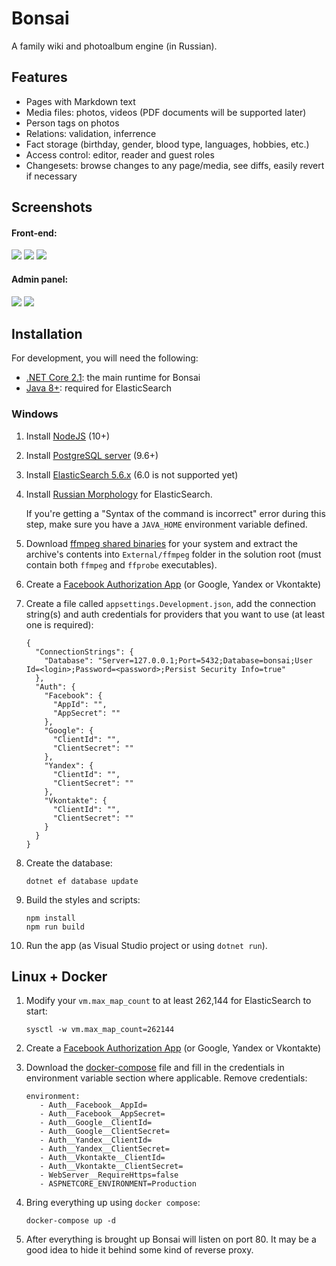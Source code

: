 # Bonsai

A family wiki and photoalbum engine (in Russian).

## Features

* Pages with Markdown text
* Media files: photos, videos (PDF documents will be supported later)
* Person tags on photos
* Relations: validation, inferrence
* Fact storage (birthday, gender, blood type, languages, hobbies, etc.)
* Access control: editor, reader and guest roles
* Changesets: browse changes to any page/media, see diffs, easily revert if necessary

## Screenshots

#### Front-end:

<a href="https://user-images.githubusercontent.com/604496/46574247-037d4f00-c9a9-11e8-8585-0d574dda2600.png"><img src="https://user-images.githubusercontent.com/604496/46574252-1859e280-c9a9-11e8-821f-daeaaac7de3f.png" /></a>
<a href="https://user-images.githubusercontent.com/604496/46574259-2c054900-c9a9-11e8-8ecc-ca542053f665.png"><img src="https://user-images.githubusercontent.com/604496/46574288-9a4a0b80-c9a9-11e8-8373-2a7d3e00289c.png" /></a>
<a href="https://user-images.githubusercontent.com/604496/46574262-31629380-c9a9-11e8-9ea6-18fbe63f239f.png"><img src="https://user-images.githubusercontent.com/604496/46574291-9f0ebf80-c9a9-11e8-8656-8a54dd2f2be7.png" /></a>

#### Admin panel:

<a href="https://user-images.githubusercontent.com/604496/46574266-3f181900-c9a9-11e8-828d-9d9a5db25acb.png"><img src="https://user-images.githubusercontent.com/604496/46574292-a209b000-c9a9-11e8-8193-cd99fc1f5f91.png" /></a>
<a href="https://user-images.githubusercontent.com/604496/46574268-43443680-c9a9-11e8-974f-f8a60fbeaa74.png"><img src="https://user-images.githubusercontent.com/604496/46574297-a504a080-c9a9-11e8-8612-d3e5cd1592a4.png" /></a>

## Installation

For development, you will need the following:

* [.NET Core 2.1](https://dotnet.microsoft.com/download/dotnet-core/2.1): the main runtime for Bonsai
* [Java 8+](https://java.com/en/download/windows-64bit.jsp): required for ElasticSearch

### Windows
1. Install [NodeJS](https://nodejs.org/en/) (10+)
2. Install [PostgreSQL server](https://www.openscg.com/bigsql/postgresql/installers.jsp/) (9.6+)
3. Install [ElasticSearch 5.6.x](https://www.elastic.co/downloads/past-releases) (6.0 is not supported yet)
4. Install [Russian Morphology](https://github.com/imotov/elasticsearch-analysis-morphology) for ElasticSearch.
   
   If you're getting a "Syntax of the command is incorrect" error during this step, make sure you have a `JAVA_HOME` environment variable defined.
5. Download [ffmpeg shared binaries](https://ffmpeg.zeranoe.com/builds/) for your system and extract the archive's contents into `External/ffmpeg` folder in the solution root (must contain both `ffmpeg` and `ffprobe` executables).
6. Create a [Facebook Authorization App](https://docs.microsoft.com/en-us/aspnet/core/security/authentication/social/facebook-logins?view=aspnetcore-2.1&tabs=aspnetcore2x) (or Google, Yandex or Vkontakte)
7. Create a file called `appsettings.Development.json`, add the connection string(s) and auth credentials for providers that you want to use (at least one is required):

    ```
    {
      "ConnectionStrings": {
        "Database": "Server=127.0.0.1;Port=5432;Database=bonsai;User Id=<login>;Password=<password>;Persist Security Info=true"
      },
      "Auth": {
        "Facebook": {
          "AppId": "",
          "AppSecret": "" 
        },
        "Google": {
          "ClientId": "",
          "ClientSecret": "" 
        },
        "Yandex": {
          "ClientId": "",
          "ClientSecret": "" 
        },
        "Vkontakte": {
          "ClientId": "",
          "ClientSecret": "" 
        }
      } 
    }
    ```
	
    
8. Create the database:

    ```
    dotnet ef database update
    ```
9. Build the styles and scripts:

    ```
    npm install
    npm run build
    ```
10. Run the app (as Visual Studio project or using `dotnet run`).

## Linux + Docker
1. Modify your `vm.max_map_count` to at least 262,144 for ElasticSearch to start:

    ```
    sysctl -w vm.max_map_count=262144
    ```

2. Create a [Facebook Authorization App](https://docs.microsoft.com/en-us/aspnet/core/security/authentication/social/facebook-logins?view=aspnetcore-2.1&tabs=aspnetcore2x) (or Google, Yandex or Vkontakte)
3. Download the [docker-compose](docker-compose.yml) file and fill in the credentials in environment variable section where applicable. Remove credentials:

   ```
   environment:
      - Auth__Facebook__AppId=
      - Auth__Facebook__AppSecret=
      - Auth__Google__ClientId=
      - Auth__Google__ClientSecret=
      - Auth__Yandex__ClientId=
      - Auth__Yandex__ClientSecret=
      - Auth__Vkontakte__ClientId=
      - Auth__Vkontakte__ClientSecret=
      - WebServer__RequireHttps=false
      - ASPNETCORE_ENVIRONMENT=Production
   ```
   
4. Bring everything up using `docker compose`:
   ```
   docker-compose up -d
   ```
5. After everything is brought up Bonsai will listen on port 80. It may be a good idea to hide it behind some kind of reverse proxy.